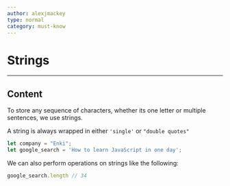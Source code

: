 ```yaml
---
author: alexjmackey
type: normal
category: must-know
---
```


#  Strings


---

## Content

To store any sequence of characters, whether its one letter or multiple sentences, we use strings.

A string is always wrapped in either `'single'` or `"double quotes"`

```javascript
let company = "Enki";
let google_search = 'How to learn JavaScript in one day';
```

We can also perform operations on strings like the following:

```javascript
google_search.length // 34
```

